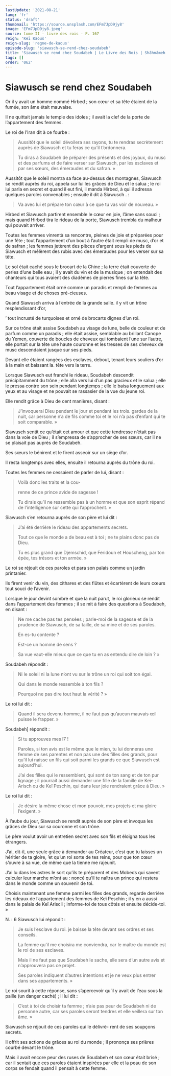 ```yaml
---
lastUpdate: '2021-08-21'
lang: 'fr'
status: 'draft'
thumbnail: 'https://source.unsplash.com/EFm7JpD9jy8'
image: 'EFm7JpD9jy8.jpeg'
source: tome II - livre des rois - P. 167
reign: 'Keï Kaous'
reign-slug: 'regne-de-kaous'
episode-slug: 'siawusch-se-rend-chez-soudabeh'
title: 'Siawusch se rend chez Soudabeh | Le Livre des Rois | Shâhnâmeh'
tags: []
order: '062'
---
```


<!-- LTeX: language=fr -->

# Siawusch se rend chez Soudabeh

Or il y avait un homme nommé Hirbed ; son cœur et sa tête étaient de la fumée, son âme était mauvaise.

Il ne quittait jamais le temple des idoles ; il avait la clef de la porte de l’appartement des femmes.

Le roi de l’Iran dit à ce fourbe :

> Aussitôt que le soleil dévoilera ses rayons, tu te rendras secrètement auprès de Siawusch et tu feras ce qu’il t’ordonnera.
>
> Tu diras à Soudabeh de préparer des présents et des joyaux, du musc et des parfums et de faire verser sur Siawusch, par les esclaves et par ses sœurs, des émeraudes et du safran. »

Aussitôt que le soleil montra sa face au-dessus des montagnes, Siawusch se rendit auprès du roi, appela sur lui les grâces de Dieu et le salua ; le roi lui parla en secret et quand il eut fini, il manda Hirbed, à qui il adressa quelques paroles convenables ; ensuite il dit à Siawusch . :

> Va avec lui et prépare ton cœur à ce que tu vas voir de nouveau. »

Hirbed et Siawusch partirent ensemble le cœur en joie, l’âme sans souci ; mais quand Hirbed tira le rideau de la porte, Siawusch trembla du malheur qui pouvait arriver.

Toutes les femmes vinrentà sa rencontre, pleines de joie et préparées pour une fête ; tout l’appartement d’un bout à l’autre était rempli de musc, d’or et de safran ; les femmes jetèrent des pièces d’argent sous les pieds de Siawusch et mêlèrent des rubis avec des émeraudes pour les verser sur sa tête.

Le sol était caché sous le brocart de la Chine ; la terre était couverte de perles d’une belle eau ; il y avait du vin et de la musique ; on entendait des chanteurs qui tous avaient des diadèmes de pierres fines sur la tête.

Tout l’appartement était orné comme un paradis et rempli de femmes au beau visage et de choses pré-cieuses.

Quand Siawusch arriva à l’entrée de la grande salle. il y vit un trône resplendissant d’or,

’ tout incrusté de turquoises et orné de brocarts dignes d’un roi.

Sur ce trône était assise Soudabeh au visage de lune, belle de couleur et de parfum comme un paradis ; elle était assise, semblable au brillant Canope du Yemen, couverte de boucles de cheveux qui tombaient l’une sur l’autre, elle portait sur la tête une haute couronne et les tresses de ses cheveux de musc descendaient jusque sur ses pieds.

Devant elle étaient rangées des esclaves, debout, tenant leurs souliers d’or à la main et baissant la. tête vers la terre.

Lorsque Siawusch eut franchi le rideau, Soudabeh descendit précipitamment du trône ; elle alla vers lui d’un pas gracieux et le salua ; elle le pressa contre son sein pendant longtemps ; elle le baisa longuement aux yeux et au visage et ne pouvait se rassasier de la vue du jeune roi.

Elle rendit grâce à Dieu de cent manières, disant :

> J’invoquerai Dieu pendant le jour et pendant les trois. gardes de la nuit, car personne n’a de fils comme toi et le roi n’a pas d’enfant qui te soit comparable. »

Siawusch sentit ce qu’était cet amour et que cette tendresse n’était pas dans la voie de Dieu ; il s’empressa de s’approcher de ses sœurs, car il ne se plaisait pas auprès de Soudabeh.

Ses sœurs le bénirent et le firent asseoir sur un siège d’or.

Il resta longtemps avec elles, ensuite il retourna auprès du trône du roi.

Toutes les femmes ne cessaient de parler de lui, disant :

> Voilà donc les traits et la cou-
>
> renne de ce prince avide de sagesse !
>
> Tu dirais qu’il ne ressemble pas à un homme et que son esprit répand de l’intelligence sur cette qui l’approchent. »

Siawusch s’en retourna auprès de son père et lui dit :

> J’ai été derrière le rideau des appartements secrets.
>
> Tout ce que le monde a de beau est à toi ; ne te plains donc pas de Dieu.
>
> Tu es plus grand que Djemschid, que Feridoun et Houscheng, par ton épée, tes trésors et ton armée. »

Le roi se réjouit de ces paroles et para son palais comme un jardin printanier.

Ils firent venir du vin, des cithares et des flûtes et écartèrent de leurs cœurs tout souci de l’avenir.

Lorsque le jour devint sombre et que la nuit parut, le roi glorieux se rendit dans l’appartement des femmes ; il se mit à faire des questions à Soudabeh, en disant :

> Ne me cache pas tes pensées ; parle-moi de la sagesse et de la prudence de Siawusch, de sa taille, de sa mine et de ses paroles.
>
> En es-tu contente ?
>
> Est-ce un homme de sens ?
>
> Sa vue vaut-elle mieux que ce que tu en as entendu dire de loin ? »

Soudabeh répondit :

> Ni le soleil ni la lune n’ont vu sur le trône un roi qui soit ton égal.
>
> Qui dans le monde ressemble à ton fils ?
>
> Pourquoi ne pas dire tout haut la vérité ? »

Le roi lui dit :

> Quand il sera devenu homme, il ne faut pas qu’aucun mauvais œil puisse le frapper. »

Soudabeh] répondit :

> Si tu approuves mes l7 !
>
> Paroles, si ton avis est le même que le mien, tu lui donneras une femme de ses parentes et non pas une des filles des grands, pour qu’il lui naisse un fils qui soit parmi les grands ce que Siawusch est aujourd’hui.
>
> J’ai des filles qui le ressemblent, qui sont de ton sang et de ton pur lignage ; il pourrait aussi demander une fille de la famille de Keï-Arisch ou de Keï Peschin, qui dans leur joie rendraient grâce à Dieu. »

Le roi lui dit :

> Je désire la même chose et mon pouvoir, mes projets et ma gloire l’exigent. »

À l’aube du jour, Siawusch se rendit auprès de son père et invoqua les grâces de Dieu sur sa couronne et son trône.

Le père voulut avoir un entretien secret avec son fils et éloigna tous les étrangers.

J’ai, dit-il, une seule grâce à demander au Créateur, c’est que tu laisses un héritier de ta gloire, ’et qu’un roi sorte de tes reins, pour que ton cœur s’ouvre à sa vue, de même que la tienne me rajeunit.

J’ai lu dans les astres le sort qu’ils te préparent et des Mobeds qui savent calculer leur marche m’ont au : noncé qu’il te naîtra un prince qui restera dans le monde comme un souvenir de toi.

Choisis maintenant une femme parmi les filles des grands, regarde derrière les rideaux de l’appartement des femmes de Keï Peschin ; il y en a aussi dans le palais de Keï Ariscli ; informe-toi de tous côtés et ensuite décide-toi. »

N. : 6 Siawusch lui répondit :

> Je suis l’esclave du roi. je baisse la tête devant ses ordres et ses conseils.
>
> La femme qu’il me choisira me conviendra, car le maître du monde est le roi de ses esclaves.
>
> Mais il ne faut pas que Soudabeh le sache, elle sera d’un autre avis et n’approuvera pas ce projet.
>
> Ses paroles indiquent d’autres intentions et je ne veux plus entrer dans ses appartements. »

Le roi sourit à cette réponse, sans s’apercevoir qu’il y avait de l’eau sous la paille (un danger caché) ; il lui dit :

> C’est à toi de choisir ta femme ; n’aie pas peur de Soudabeh ni de personne autre, car ses paroles seront tendres et elle veillera sur ton âme. »

Siawusch se réjouit de ces paroles qui le délivrè-
rent de ses soupçons secrets.

Il offrit ses actions de grâces au roi du monde ; il prononça ses prières courbé devant le trône.

Mais il avait encore peur des ruses de Soudabeh et son cœur était brisé ; car il sentait que ces paroles étaient inspirées par elle et la peau de son corps se fendait quand il pensait à cette femme.
